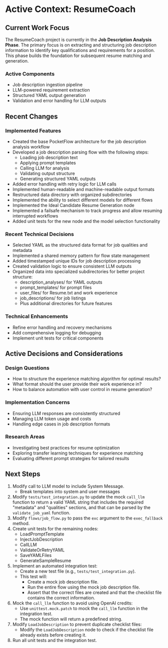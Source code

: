 # Active Context: ResumeCoach

## Current Work Focus

The ResumeCoach project is currently in the **Job Description Analysis Phase**. The primary focus is on extracting and structuring job description information to identify key qualifications and requirements for a position. This phase builds the foundation for subsequent resume matching and generation.

### Active Components
- Job description ingestion pipeline
- LLM-powered requirement extraction
- Structured YAML output generation
- Validation and error handling for LLM outputs

## Recent Changes

### Implemented Features
- Created the base PocketFlow architecture for the job description analysis workflow
- Developed a job description parsing flow with the following steps:
  - Loading job description text
  - Applying prompt templates
  - Calling LLM for analysis
  - Validating output structure
  - Generating structured YAML outputs
- Added error handling with retry logic for LLM calls
- Implemented human-readable and machine-readable output formats
- Restructured data directory with organized subdirectories
- Implemented the ability to select different models for different flows
- Implemented the Ideal Candidate Resume Generation node
- Implemented a failsafe mechanism to track progress and allow resuming interrupted workflows
- Added unit tests for the new node and the model selection functionality

### Recent Technical Decisions
- Selected YAML as the structured data format for job qualities and metadata
- Implemented a shared memory pattern for flow state management
- Added timestamped unique IDs for job description processing
- Created validation logic to ensure consistent LLM outputs
- Organized data into specialized subdirectories for better project structure:
  - description_analyses/ for YAML outputs
  - prompt_templates/ for prompt files
  - user_files/ for Resume.txt and work experience
  - job_descriptions/ for job listings
  - Plus additional directories for future features


### Technical Enhancements
- Refine error handling and recovery mechanisms
- Add comprehensive logging for debugging
- Implement unit tests for critical components

## Active Decisions and Considerations

### Design Questions
- How to structure the experience matching algorithm for optimal results?
- What format should the user provide their work experience in?
- How to balance automation with user control in resume generation?

### Implementation Concerns
- Ensuring LLM responses are consistently structured
- Managing LLM token usage and costs
- Handling edge cases in job description formats

### Research Areas
- Investigating best practices for resume optimization
- Exploring transfer learning techniques for experience matching
- Evaluating different prompt strategies for tailored results

## Next Steps
1. Modify call to LLM model to include System Message.
    - Break templates into system and user messages
2.  Modify `tests/test_integration.py` to update the mock `call_llm` function to return a valid YAML string that includes the required "metadata" and "qualities" sections, and that can be parsed by the `validate_job_yaml` function.
3.  Modify `flows/job_flow.py` to pass the `exc` argument to the `exec_fallback` method.
4.  Create unit tests for the remaining nodes:
    *   LoadPromptTemplate
    *   InjectJobDescription
    *   CallLLM
    *   ValidateOrRetryYAML
    *   SaveYAMLFiles
    *   GenerateSampleResume
5.  Implement an automated integration test:
    *   Create a new test file (e.g., `tests/test_integration.py`).
    *   This test will:
        *   Create a mock job description file.
        *   Run the entire flow using the mock job description file.
        *   Assert that the correct files are created and that the checklist file contains the correct information.
6.  Mock the `call_llm` function to avoid using OpenAI credits:
    *   Use `unittest.mock.patch` to mock the `call_llm` function in the integration test.
    *   The mock function will return a predefined string.
7.  Modify `LoadJobDescription` to prevent duplicate checklist files:
    *   Modify the `LoadJobDescription` node to check if the checklist file already exists before creating it.
8.  Run all unit tests and the integration test.
